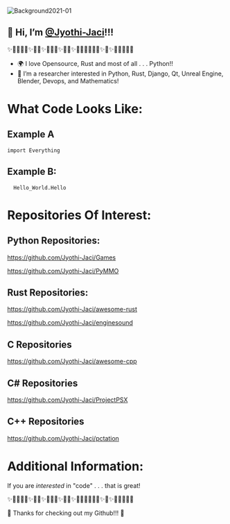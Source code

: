    ![Background2021-01](https://user-images.githubusercontent.com/87783981/127431233-2fc765ab-81e2-4fa7-a6ac-e5d73e79f0f8.png)
## 👋 Hi, I’m [@Jyothi-Jaci](https://github.com/Jyothi-Jaci)!!!
✨🎉🎊🎇🎆✨🎊🎉✨🎇🎆🎇✨🎉🎈✨🎉🎊🎆🧨🎊🎉✨🎇✨🎆🎇🎊🎉🎈
- 🌍 I love Opensource, Rust and most of all . . . Python!!
- 👀 I’m a researcher interested in Python, Rust, Django, Qt, Unreal Engine, Blender, Devops, and Mathematics!
 
# What Code Looks Like:
## Example A
    import Everything
## Example B:
      Hello_World.Hello
# Repositories Of Interest:

## Python Repositories:

   https://github.com/Jyothi-Jaci/Games
   
   https://github.com/Jyothi-Jaci/PyMMO
   
## Rust Repositories:

   https://github.com/Jyothi-Jaci/awesome-rust
   
   https://github.com/Jyothi-Jaci/enginesound
   
## C Repositories

   https://github.com/Jyothi-Jaci/awesome-cpp

## C# Repositories

   https://github.com/Jyothi-Jaci/ProjectPSX

## C++ Repositories

   https://github.com/Jyothi-Jaci/pctation
   
# Additional Information:

   If you are _interested_ in "code" . . . that is great!
   
✨🎉🎊🎇🎆✨🎊🎉✨🎇🎆🎇✨🎉🎈✨🎉🎊🎆🧨🎊🎉✨🎇✨🎆🎇🎊🎉🎈
 
🌌 Thanks for checking out my Github!!! 🌌
##

<!---
**Update Readme.md 1.0.9**

More Links & Resources:

--->
